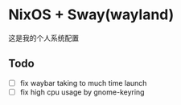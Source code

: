 # NixOS + Sway(wayland)

这是我的个人系统配置

## Todo

- [ ] fix waybar taking to much time launch
- [ ] fix high cpu usage by gnome-keyring